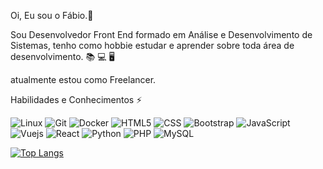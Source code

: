 Oi, Eu sou o Fábio.👋

Sou Desenvolvedor Front End formado em Análise e Desenvolvimento de Sistemas,
tenho como hobbie estudar e aprender sobre toda área de desenvolvimento. :books: :computer: :desktop_computer:

atualmente estou como Freelancer.

Habilidades e Conhecimentos ⚡

![Linux](https://img.shields.io/badge/-Linux-000?&logo=Linux&logoColor=FFF)
![Git](https://img.shields.io/badge/-Git-000?&logo=git)
![Docker](https://img.shields.io/badge/-Docker-000?&logo=Docker)
![HTML5](https://img.shields.io/badge/HTML5-E34F26?style=for-the-badge&logo=html5&logoColor=white)
![CSS](https://img.shields.io/badge/CSS3-1572B6?style=for-the-badge&logo=css3&logoColor=white)
![Bootstrap](https://img.shields.io/badge/Bootstrap-563D7C?style=for-the-badge&logo=bootstrap&logoColor=white)
![JavaScript](https://img.shields.io/badge/JavaScript-F7DF1E?style=for-the-badge&logo=javascript&logoColor=black)
![Vuejs](https://img.shields.io/badge/Vue.js-35495E?style=for-the-badge&logo=vue.js&logoColor=4FC08D)
![React](https://img.shields.io/badge/-React-000?&logo=React)
![Python](https://img.shields.io/badge/-Python-000000?style=flat&logo=python)
![PHP](https://img.shields.io/badge/PHP-777BB4?style=for-the-badge&logo=php&logoColor=white)
![MySQL](https://img.shields.io/badge/MySQL-00000F?style=for-the-badge&logo=mysql&logoColor=white)















[![Top Langs](https://github-readme-stats.vercel.app/api/top-langs/?username=anuraghazra)](https://github.com/fab1opinto/github-readme-stats)





<!--
**fab1opinto/fab1opinto** is a ✨ _special_ ✨ repository because its `README.md` (this file) appears on your GitHub profile.

Here are some ideas to get you started:

- 🔭 I’m currently working on ...
- 🌱 I’m currently learning ...
- 👯 I’m looking to collaborate on ...
- 🤔 I’m looking for help with ...
- 💬 Ask me about ...
- 📫 How to reach me: ...
- 😄 Pronouns: ...
- ⚡ Fun fact: ...
-->
